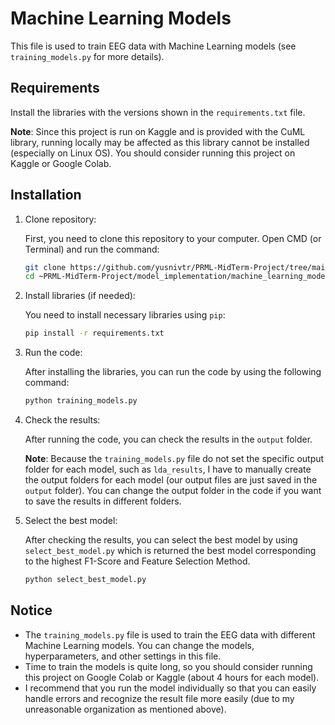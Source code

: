 # Machine Learning Models

This file is used to train EEG data with Machine Learning models (see `training_models.py` for more details).

## Requirements

Install the libraries with the versions shown in the `requirements.txt` file.

**Note**: Since this project is run on Kaggle and is provided with the CuML library, running locally may be affected as this library cannot be installed (especially on Linux OS). You should consider running this project on Kaggle or Google Colab.

## Installation

1. Clone repository:

    First, you need to clone this repository to your computer. Open CMD (or Terminal) and run the command:

    ```bash
    git clone https://github.com/yusnivtr/PRML-MidTerm-Project/tree/main
    cd ~PRML-MidTerm-Project/model_implementation/machine_learning_models
    ```

2. Install libraries (if needed):

    You need to install necessary libraries using `pip`:

    ```bash
    pip install -r requirements.txt
    ```

3. Run the code:

    After installing the libraries, you can run the code by using the following command:

    ```bash
    python training_models.py
    ```

4. Check the results:

    After running the code, you can check the results in the `output` folder.

    **Note**: Because the `training_models.py` file do not set the specific output folder for each model, such as `lda_results`, I have to manually create the output folders for each model (our output files are just saved in the `output` folder). You can change the output folder in the code if you want to save the results in different folders.

5. Select the best model:

    After checking the results, you can select the best model by using `select_best_model.py` which is returned the best model corresponding to the highest F1-Score and Feature Selection Method.

    ```bash
    python select_best_model.py
    ```

## Notice

- The `training_models.py` file is used to train the EEG data with different Machine Learning models. You can change the models, hyperparameters, and other settings in this file.
- Time to train the models is quite long, so you should consider running this project on Google Colab or Kaggle (about 4 hours for each model).
- I recommend that you run the model individually so that you can easily handle errors and recognize the result file more easily (due to my unreasonable organization as mentioned above).

